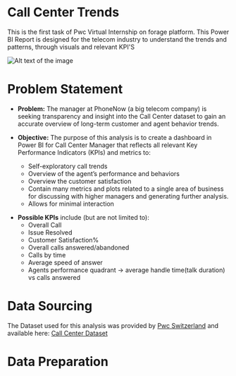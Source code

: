 # Call Center Trends
This is the first task of Pwc Virtual Internship on forage platform. This Power BI Report is designed for the telecom industry to understand the trends and patterns, through visuals and relevant KPI'S

![Alt text of the image](https://github.com/gaurav510610/PwC-Switzerland-Power-BI-in-Data-Analytics-Virtual-Internship/blob/main/Task%201-%20Call%20Center%20Trends/call-center.jpg)

# Problem Statement
- **Problem:** The manager at PhoneNow (a big telecom company) is seeking transparency and insight into the Call Center dataset to gain an accurate overview of long-term customer and agent behavior trends.

- **Objective:** The purpose of this analysis is to create a dashboard in Power BI for Call Center Manager that reflects all relevant Key Performance Indicators (KPIs) and metrics to:
     - Self-exploratory call trends
     - Overview of the agent’s performance and behaviors
     - Overview the customer satisfaction
     - Contain many metrics and plots related to a single area of business for discussing with higher managers and generating further 
        analysis.
    - Allows for minimal interaction
* **Possible KPIs** include (but are not limited to):
     - Overall Call
     - Issue Resolved
     - Customer Satisfaction%
     - Overall calls answered/abandoned
     - Calls by time
     - Average speed of answer
     - Agents performance quadrant -> average handle time(talk duration) vs calls answered
# Data Sourcing

The Dataset used for this analysis was provided by [Pwc Switzerland](https://www.pwc.ch/en/careers-with-pwc/students/virtual-case-experience.html) and available here: [Call Center Dataset](https://github.com/gaurav510610/PwC-Switzerland-Power-BI-in-Data-Analytics-Virtual-Internship/blob/main/Task%201-%20Call%20Center%20Trends/01%20Call-Center-Dataset.xlsx)

# Data Preparation 




